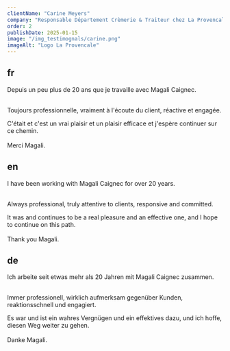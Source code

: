 ```yaml
---
clientName: "Carine Meyers"
company: "Responsable Département Crèmerie & Traiteur chez La Provencale"
order: 2
publishDate: 2025-01-15
image: "/img_testimognals/carine.png"
imageAlt: "Logo La Provencale"
---
```


## fr

Depuis un peu plus de 20 ans que je travaille avec Magali Caignec.

<br>Toujours professionnelle, vraiment à l'écoute du client, réactive et engagée.

C'était et c'est un vrai plaisir et un plaisir efficace et j'espère continuer sur ce chemin.
<br><br>
Merci Magali.

## en

I have been working with Magali Caignec for over 20 years.

<br>Always professional, truly attentive to clients, responsive and committed.

It was and continues to be a real pleasure and an effective one, and I hope to continue on this path.
<br><br>
Thank you Magali.

## de

Ich arbeite seit etwas mehr als 20 Jahren mit Magali Caignec zusammen.

<br>Immer professionell, wirklich aufmerksam gegenüber Kunden, reaktionsschnell und engagiert.

Es war und ist ein wahres Vergnügen und ein effektives dazu, und ich hoffe, diesen Weg weiter zu gehen.
<br><br>
Danke Magali.